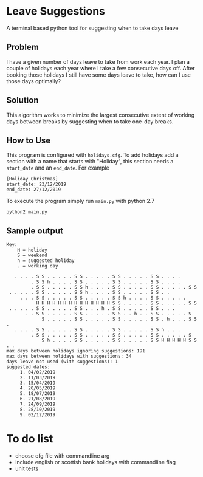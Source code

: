 # Leave Suggestions

A terminal based python tool for suggesting when to take days leave 

## Problem

I have a given number of days leave to take from work each year. I plan a
couple of holidays each year where I take a few consecutive days off. After
booking those holidays I still have some days leave to take, how can I use
those days optimally?

## Solution

This algorithm works to minimize the largest consecutive extent of working days
between breaks by suggesting when to take one-day breaks.

## How to Use

This program is configured with `holidays.cfg`. To add holidays add a section
with a name that starts with "Holiday", this section needs a `start_date` and
an `end_date`. For example

    [Holiday Christmas]
    start_date: 23/12/2019
    end_date: 27/12/2019

To execute the program simply run `main.py` with python 2.7

    python2 main.py

## Sample output

    Key:
        H = holiday
        S = weekend
        h = suggested holiday
        . = working day

       . . . . S S . . . . . S S . . . . . S S . . . . . S S . . . . 
             . S S h . . . . S S . . . . . S S . . . . . S S . . . . 
             . S S . . . . . S S h . . . . S S . . . . . S S . . . . . S S 
     . . . . . S S . . . . . S S h . . . . S S . . . . . S S . . 
         . . . S S . . . . . S S . . . . . S S h . . . . S S . . . . . 
               H H H H H H H H H H H H H H S S . . . . . S S . . . . . S S 
     . . . . . S S . . . . . S S . . . h . S S . . . . . S S . . . 
           . . S S . . . . . S S . . . . . S S . . h . . S S . . . . . S 
                 S . . . . . S S . . . . . S S . . . . . S S . h . . . S S . 
       . . . . S S . . . . . S S . . . . . S S . . . . . S S h . . . 
             . S S . . . . . S S . . . . . S S . . . . . S S . . . . . S 
                 S h . . . . S S . . . . . S S . . . . . S S H H H H H S S . . 
    max days between holidays ignoring suggestions: 191
    max days between holidays with suggestions: 34
    days leave not used (with suggestions): 1
    suggested dates:
         1. 04/02/2019
         2. 11/03/2019
         3. 15/04/2019
         4. 20/05/2019
         5. 18/07/2019
         6. 21/08/2019
         7. 24/09/2019
         8. 28/10/2019
         9. 02/12/2019

# To do list

* choose cfg file with commandline arg
* include english or scottish bank holidays with commandline flag
* unit tests
